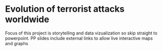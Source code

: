 # Evolution of terrorist attacks worldwide
Focus of this project is storytelling and data vizualization so skip straight to powerpoint.
PP slides include external links to allow live interactive maps and graphs
